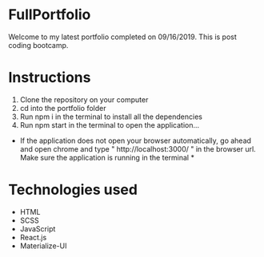 # FullPortfolio
Welcome to my latest portfolio completed on 09/16/2019. This is post coding bootcamp.
# Instructions
1) Clone the repository on your computer
2) cd into the portfolio folder
3) Run npm i in the terminal to install all the dependencies
4) Run npm start in the terminal to open the application...
 * If the application does not open your browser automatically, go ahead and open chrome and type " http://localhost:3000/ " in the browser url. Make sure the application is running in the terminal *


# Technologies used
- HTML
- SCSS
- JavaScript
- React.js
- Materialize-UI
